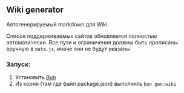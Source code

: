 ## Wiki generator

Автогенерируемый markdown для Wiki.

Список поддерживаемых сайтов обновляется полностью автоматически. Все пути и ограничения должны быть прописаны вручную в `data.js`, иначе они не будут указаны

### Запуск:

1. Установить [Bun](https://bun.sh)
2. Из корня (там где файл package.json) выполнить `bun gen:wiki`
